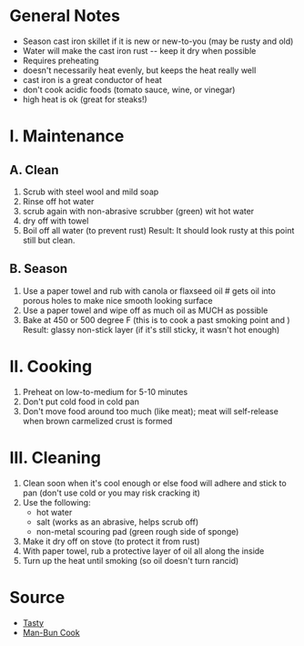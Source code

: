 # General Notes
* Season cast iron skillet if it is new or new-to-you (may be rusty and old)
* Water will make the cast iron rust -- keep it dry when possible
* Requires preheating
* doesn't necessarily heat evenly, but keeps the heat really well 
* cast iron is a great conductor of heat
* don't cook acidic foods (tomato sauce, wine, or vinegar)
* high heat is ok (great for steaks!)

# I. Maintenance
## A. Clean
1. Scrub with steel wool and mild soap
2. Rinse off hot water
3. scrub again with non-abrasive scrubber (green) wit hot water
4. dry off with towel
5. Boil off all water (to prevent rust)
Result: It should look rusty at this point still but clean.
## B. Season
1. Use a paper towel and rub with canola or flaxseed oil # gets oil into porous holes to make nice smooth looking surface
2. Use a paper towel and wipe off as much oil as MUCH as possible
3. Bake at 450 or 500 degree F (this is to cook a past smoking point and )
Result: glassy non-stick layer (if it's still sticky, it wasn't hot enough)

# II. Cooking
1. Preheat on low-to-medium for 5-10 minutes
2. Don't put cold food in cold pan
3. Don't move food around too much (like meat); meat will self-release when brown carmelized crust is formed

# III. Cleaning
1. Clean soon when it's cool enough or else food will adhere and stick to pan (don't use cold or you may risk cracking it)
2. Use the following:
	* hot water 
	* salt (works as an abrasive, helps scrub off)
	* non-metal scouring pad (green rough side of sponge)
3. Make it dry off on stove (to protect it from rust)
4. With paper towel, rub a protective layer of oil all along the inside
5. Turn up the heat until smoking (so oil doesn't turn rancid)

# Source
* [Tasty](https://www.youtube.com/watch?v=KLGSLCaksdY)
* [Man-Bun Cook](https://www.youtube.com/watch?v=PDTCgxvmShc)
